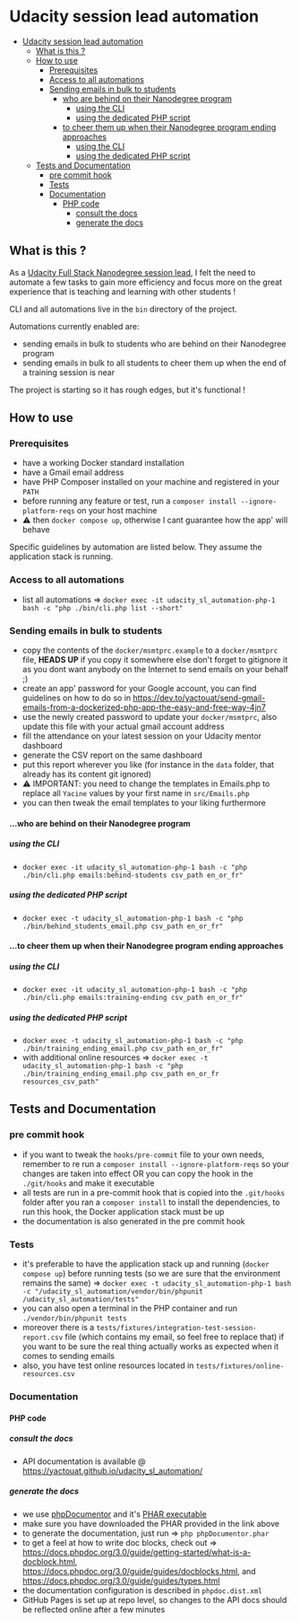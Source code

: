 # Udacity session lead automation

<!-- TOC -->

- [Udacity session lead automation](#udacity-session-lead-automation)
    - [What is this ?](#what-is-this-)
    - [How to use](#how-to-use)
        - [Prerequisites](#prerequisites)
        - [Access to all automations](#access-to-all-automations)
        - [Sending emails in bulk to students](#sending-emails-in-bulk-to-students)
            - [who are behind on their Nanodegree program](#who-are-behind-on-their-nanodegree-program)
                - [using the CLI](#using-the-cli)
                - [using the dedicated PHP script](#using-the-dedicated-php-script)
            - [to cheer them up when their Nanodegree program ending approaches](#to-cheer-them-up-when-their-nanodegree-program-ending-approaches)
                - [using the CLI](#using-the-cli)
                - [using the dedicated PHP script](#using-the-dedicated-php-script)
    - [Tests and Documentation](#tests-and-documentation)
        - [pre commit hook](#pre-commit-hook)
        - [Tests](#tests)
        - [Documentation](#documentation)
            - [PHP code](#php-code)
                - [consult the docs](#consult-the-docs)
                - [generate the docs](#generate-the-docs)

<!-- /TOC -->

## What is this ?

As a [Udacity Full Stack Nanodegree session lead](https://www.udacity.com/course/full-stack-web-developer-nanodegree--nd0044),
I felt the need to automate a few tasks to gain more efficiency and focus more on the great experience that is teaching and learning with other students !

CLI and all automations live in the `bin` directory of the project.

Automations currently enabled are:

- sending emails in bulk to students who are behind on their Nanodegree program
- sending emails in bulk to all students to cheer them up when the end of a training session is near

The project is starting so it has rough edges, but it's functional !

## How to use

### Prerequisites

- have a working Docker standard installation
- have a Gmail email address
- have PHP Composer installed on your machine and registered in your `PATH`
- before running any feature or test, run a `composer install --ignore-platform-reqs` on your host machine
- ⚠️ then `docker compose up`, otherwise I cant guarantee how the app' will behave

Specific guidelines by automation are listed below. They assume the application stack is running.

### Access to all automations

- list all automations => `docker exec -it udacity_sl_automation-php-1 bash -c "php ./bin/cli.php list --short"`

### Sending emails in bulk to students

- copy the contents of the `docker/msmtprc.example` to a `docker/msmtprc` file, **HEADS UP** if you copy it somewhere else don't forget to gitignore it as you dont want anybody on the Internet to send emails on your behalf ;)
- create an app' password for your Google account, you can find guidelines on how to do so in <https://dev.to/yactouat/send-gmail-emails-from-a-dockerized-php-app-the-easy-and-free-way-4jn7>
- use the newly created password to update your `docker/msmtprc`, also update this file with your actual gmail account address
- fill the attendance on your latest session on your Udacity mentor dashboard
- generate the CSV report on the same dashboard
- put this report wherever you like (for instance in the `data` folder, that already has its content git ignored)
- ⚠️ IMPORTANT: you need to change the templates in Emails.php to replace all `Yacine` values by your first name in `src/Emails.php`
- you can then tweak the email templates to your liking furthermore

#### ...who are behind on their Nanodegree program

##### using the CLI

- `docker exec -it udacity_sl_automation-php-1 bash -c "php ./bin/cli.php emails:behind-students csv_path en_or_fr"`

##### using the dedicated PHP script

- `docker exec -t udacity_sl_automation-php-1 bash -c "php ./bin/behind_students_email.php csv_path en_or_fr"`

#### ...to cheer them up when their Nanodegree program ending approaches

##### using the CLI

- `docker exec -it udacity_sl_automation-php-1 bash -c "php ./bin/cli.php emails:training-ending csv_path en_or_fr"`

##### using the dedicated PHP script

- `docker exec -t udacity_sl_automation-php-1 bash -c "php ./bin/training_ending_email.php csv_path en_or_fr"`
- with additional online resources => `docker exec -t udacity_sl_automation-php-1 bash -c "php ./bin/training_ending_email.php csv_path en_or_fr resources_csv_path"`

## Tests and Documentation

### pre commit hook

- if you want to tweak the `hooks/pre-commit` file to your own needs, remember to re run a `composer install --ignore-platform-reqs` so your changes are taken into effect OR you can copy the hook in the `./git/hooks` and make it executable
- all tests are run in a pre-commit hook that is copied into the `.git/hooks` folder after you ran a `composer install` to install the dependencies, to run this hook, the Docker application stack must be up
- the documentation is also generated in the pre commit hook

### Tests

- it's preferable to have the application stack up and running (`docker compose up`) before running tests (so we are sure that the environment remains the same) => `docker exec -t udacity_sl_automation-php-1 bash -c "/udacity_sl_automation/vendor/bin/phpunit /udacity_sl_automation/tests"`
- you can also open a terminal in the PHP container and run `./vendor/bin/phpunit tests`
- moreover there is a `tests/fixtures/integration-test-session-report.csv` file (which contains my email, so feel free to replace that) if you want to be sure the real thing actually works as expected when it comes to sending emails
- also, you have test online resources located in `tests/fixtures/online-resources.csv`

### Documentation

#### PHP code

##### consult the docs

- API documentation is available @ <https://yactouat.github.io/udacity_sl_automation/>

##### generate the docs

- we use [phpDocumentor](https://www.phpdoc.org/) and it's [PHAR executable](https://phpdoc.org/phpDocumentor.phar)
- make sure you have downloaded the PHAR provided in the link above
- to generate the documentation, just run => `php phpDocumentor.phar`
- to get a feel at how to write doc blocks, check out => <https://docs.phpdoc.org/3.0/guide/getting-started/what-is-a-docblock.html>, <https://docs.phpdoc.org/3.0/guide/guides/docblocks.html>, and <https://docs.phpdoc.org/3.0/guide/guides/types.html>
- the documentation configuration is described in `phpdoc.dist.xml`
- GitHub Pages is set up at repo level, so changes to the API docs should be reflected online after a few minutes
